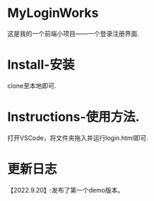 # MyLoginWorks  
这是我的一个前端小项目——一个登录注册界面.  
# Install-安装  
clone至本地即可.  
# Instructions-使用方法.  
打开VSCode，将文件夹拖入并运行login.html即可.  

  
  # 更新日志  
【2022.9.20】:发布了第一个demo版本。 
